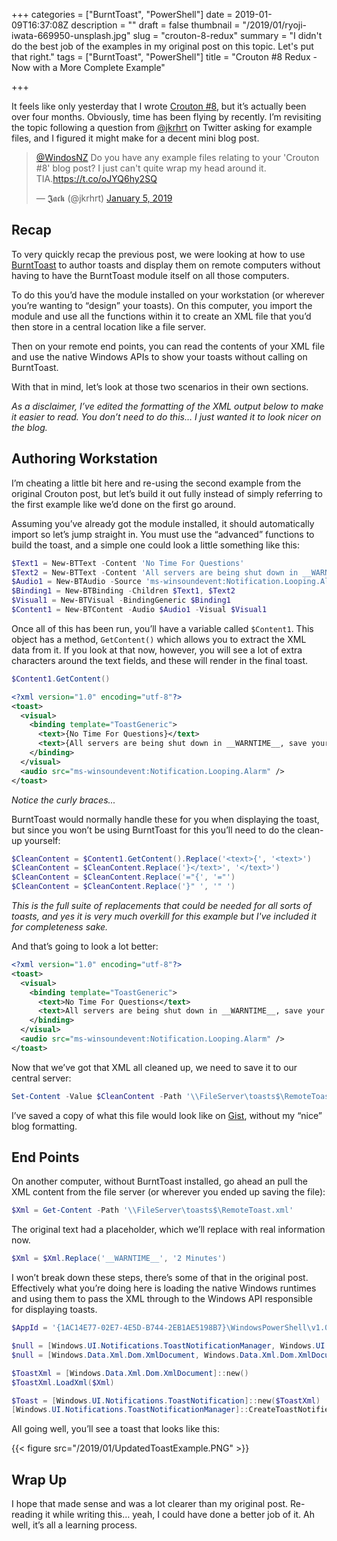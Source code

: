 +++
categories = ["BurntToast", "PowerShell"]
date = 2019-01-09T16:37:08Z
description = ""
draft = false
thumbnail = "/2019/01/ryoji-iwata-669950-unsplash.jpg"
slug = "crouton-8-redux"
summary = "I didn't do the best job of the examples in my original post on this topic. Let's put that right."
tags = ["BurntToast", "PowerShell"]
title = "Crouton #8 Redux - Now with a More Complete Example"

+++


It feels like only yesterday that I wrote [Crouton #8](https://king.geek.nz/2018/08/21/crouton-8-i-like-your-code-but-i-dont-want-it-on-all-my-computers/), but it’s actually been over four months. Obviously, time has been flying by recently. I’m revisiting the topic following a question from [@jkrhrt](https://twitter.com/jkrhrt) on Twitter asking for example files, and I figured it might make for a decent mini blog post.

<blockquote class="twitter-tweet"><p lang="en" dir="ltr"><a href="https://twitter.com/WindosNZ?ref_src=twsrc%5Etfw">@WindosNZ</a> Do you have any example files relating to your &#39;Crouton #8&#39; blog post? I just can&#39;t quite wrap my head around it. TIA.<a href="https://t.co/oJYQ6hy2SQ">https://t.co/oJYQ6hy2SQ</a></p>&mdash; 𝕵𝖆𝖈𝖐 (@jkrhrt) <a href="https://twitter.com/jkrhrt/status/1081694822191300609?ref_src=twsrc%5Etfw">January 5, 2019</a></blockquote>
<script async src="https://platform.twitter.com/widgets.js" charset="utf-8"></script>

## **Recap**

To very quickly recap the previous post, we were looking at how to use [BurntToast](https://powershellgallery.com/packages/BurntToast) to author toasts and display them on remote computers without having to have the BurntToast module itself on all those computers.

To do this you’d have the module installed on your workstation (or wherever you’re wanting to “design” your toasts). On this computer, you import the module and use all the functions within it to create an XML file that you’d then store in a central location like a file server.

Then on your remote end points, you can read the contents of your XML file and use the native Windows APIs to show your toasts without calling on BurntToast.

With that in mind, let’s look at those two scenarios in their own sections.

_As a disclaimer, I’ve edited the formatting of the XML output below to make it easier to read. You don’t need to do this… I just wanted it to look nicer on the blog._

## **Authoring Workstation**

I’m cheating a little bit here and re-using the second example from the original Crouton post, but let’s build it out fully instead of simply referring to the first example like we’d done on the first go around.

Assuming you’ve already got the module installed, it should automatically import so let’s jump straight in. You must use the “advanced” functions to build the toast, and a simple one could look a little something like this:

```powershell
$Text1 = New-BTText -Content 'No Time For Questions'
$Text2 = New-BTText -Content 'All servers are being shut down in __WARNTIME__, save your work!'
$Audio1 = New-BTAudio -Source 'ms-winsoundevent:Notification.Looping.Alarm'
$Binding1 = New-BTBinding -Children $Text1, $Text2
$Visual1 = New-BTVisual -BindingGeneric $Binding1
$Content1 = New-BTContent -Audio $Audio1 -Visual $Visual1

```

Once all of this has been run, you’ll have a variable called `$Content1`. This object has a method, `GetContent()` which allows you to extract the XML data from it. If you look at that now, however, you will see a lot of extra characters around the text fields, and these will render in the final toast.

```powershell
$Content1.GetContent()

```

```xml
<?xml version="1.0" encoding="utf-8"?>
<toast>
  <visual>
    <binding template="ToastGeneric">
      <text>{No Time For Questions}</text>
      <text>{All servers are being shut down in __WARNTIME__, save your work!}</text>
    </binding>
  </visual>
  <audio src="ms-winsoundevent:Notification.Looping.Alarm" />
</toast>

```

_Notice the curly braces..._

BurntToast would normally handle these for you when displaying the toast, but since you won’t be using BurntToast for this you’ll need to do the clean-up yourself:

```powershell
$CleanContent = $Content1.GetContent().Replace('<text>{', '<text>')
$CleanContent = $CleanContent.Replace('}</text>', '</text>')
$CleanContent = $CleanContent.Replace('="{', '="')
$CleanContent = $CleanContent.Replace('}" ', '" ')

```

_This is the full suite of replacements that could be needed for all sorts of toasts, and yes it is very much overkill for this example but I've included it for completeness sake._

And that’s going to look a lot better:

```xml
<?xml version="1.0" encoding="utf-8"?>
<toast>
  <visual>
    <binding template="ToastGeneric">
      <text>No Time For Questions</text>
      <text>All servers are being shut down in __WARNTIME__, save your work!</text>
    </binding>
  </visual>
  <audio src="ms-winsoundevent:Notification.Looping.Alarm" />
</toast>

```

Now that we’ve got that XML all cleaned up, we need to save it to our central server:

```powershell
Set-Content -Value $CleanContent -Path '\\FileServer\toasts$\RemoteToast.xml'

```

I’ve saved a copy of what this file would look like on [Gist](https://gist.github.com/Windos/16ad5ca744bc5c38cd4fb86f6e8067f9), without my “nice” blog formatting.

## **End Points**

On another computer, without BurntToast installed, go ahead an pull the XML content from the file server (or wherever you ended up saving the file):

```powershell
$Xml = Get-Content -Path '\\FileServer\toasts$\RemoteToast.xml'

```

The original text had a placeholder, which we’ll replace with real information now.

```powershell
$Xml = $Xml.Replace('__WARNTIME__', '2 Minutes')

```

I won’t break down these steps, there’s some of that in the original post. Effectively what you’re doing here is loading the native Windows runtimes and using them to pass the XML through to the Windows API responsible for displaying toasts.

```powershell
$AppId = '{1AC14E77-02E7-4E5D-B744-2EB1AE5198B7}\WindowsPowerShell\v1.0\powershell.exe'

$null = [Windows.UI.Notifications.ToastNotificationManager, Windows.UI.Notifications, ContentType = WindowsRuntime]
$null = [Windows.Data.Xml.Dom.XmlDocument, Windows.Data.Xml.Dom.XmlDocument, ContentType = WindowsRuntime]

$ToastXml = [Windows.Data.Xml.Dom.XmlDocument]::new()
$ToastXml.LoadXml($Xml)

$Toast = [Windows.UI.Notifications.ToastNotification]::new($ToastXml)
[Windows.UI.Notifications.ToastNotificationManager]::CreateToastNotifier($AppId).Show($Toast)

```

All going well, you’ll see a toast that looks like this:

{{< figure src="/2019/01/UpdatedToastExample.PNG" >}}

## **Wrap Up**

I hope that made sense and was a lot clearer than my original post. Re-reading it while writing this… yeah, I could have done a better job of it. Ah well, it’s all a learning process.


